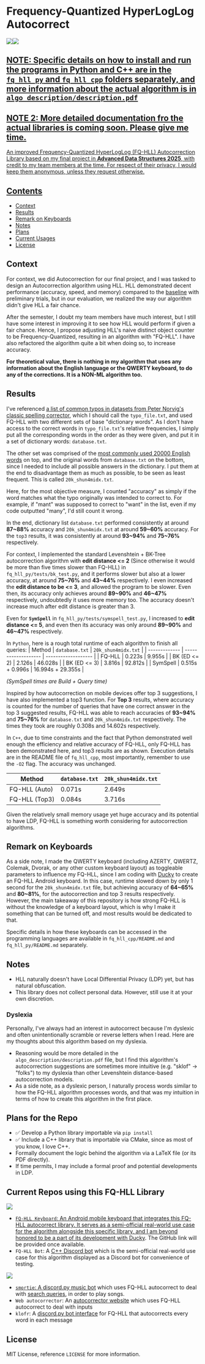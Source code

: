 # Frequency-Quantized HyperLogLog Autocorrect 
<a href="https://github.com/shun4midx/FQ-HyperLogLog-Autocorrect/tree/main/fq_hll_cpp"><img src="https://img.shields.io/badge/c++-%23f34b7d.svg?style=for-the-badge&logo=c%2B%2B"><a href="https://github.com/shun4midx/FQ-HyperLogLog-Autocorrect/tree/main/fq_hll_py"><img src="https://img.shields.io/badge/Python-3776AB?logo=python&logoColor=fff&style=for-the-badge">

## NOTE: Specific details on how to install and run the programs in Python and C++ are in the `fq_hll_py` and `fq_hll_cpp` folders separately, and more information about the actual algorithm is in `algo_description/description.pdf`

## NOTE 2: More detailed documentation fro the actual libraries is coming soon. Please give me time.

An improved Frequency-Quantized HyperLogLog (FQ-HLL) Autocorrection Library based on my final project in **Advanced Data Structures 2025**, with credit to my team members at the time. For respect of their privacy, I would keep them anonymous, unless they request otherwise.

## Contents
- [Context](#context)
- [Results](#results)
- [Remark on Keyboards](#remark-on-keyboards)
- [Notes](#notes)
- [Plans](#plans-for-the-repo)
- [Current Usages](#current-repos-using-this-fq-hll-library)
- [License](#license)

## Context
For context, we did Autocorrection for our final project, and I was tasked to design an Autocorrection algorithm using HLL. HLL demonstrated decent performance (accuracy, speed, and memory) compared to the [baseline](https://arxiv.org/pdf/2208.05264) with preliminary trials, but in our evaluation, we realized the way our algorithm didn't give HLL a fair chance. 

After the semester, I doubt my team members have much interest, but I still have some interest in improving it to see how HLL would perform if given a fair chance. Hence, I propose adjusting HLL's naive distinct object counter to be Frequency-Quantized, resulting in an algorithm with "FQ-HLL". I have also refactored the algorithm quite a bit when doing so, to increase accuracy.

**For theoretical value, there is nothing in my algorithm that uses any information about the English language or the QWERTY keyboard, to do any of the corrections. It is a NON-ML algorithm too.**

## Results
I've referenced [a list of common typos in datasets from Peter Norvig's classic spelling corrector](https://www.kaggle.com/datasets/bittlingmayer/spelling/data), which I should call the `typo_file.txt`, and used FQ-HLL with two different sets of base "dictionary words". As I don't have access to the correct words in `typo_file.txt`'s relative frequencies, I simply put all the corresponding words in the order as they were given, and put it in a set of dictionary words: `database.txt`. 

The other set was comprised of the [most commonly used 20000 English words](https://github.com/first20hours/google-10000-english/blob/master/20k.txt) on top, and the original words from `database.txt` on the bottom, since I needed to include all possible answers in the dictionary. I put them at the end to disadvantage them as much as possible, to be seen as least frequent. This is called `20k_shun4midx.txt`.

Here, for the most objective measure, I counted "accuracy" as simply if the word matches what the typo originally was intended to correct to. For example, if "mant" was supposed to correct to "want" in the list, even if my code outputted "many", I'd still count it wrong.

In the end, dictionary list `database.txt` performed consistently at around **87~88%** accuracy and `20k_shun4midx.txt` at around **59~60%** accuracy. For the `top3` results, it was consistently at around **93~94%** and **75~76%** respectively.

For context, I implemented the standard Levenshtein + BK-Tree autocorrection algorithm with **edit distance <= 2** (Since otherwise it would be more than five times slower than FQ-HLL) in `fq_hll_py/tests/bk_test.py`, and it performs slower but also at a lower accuracy, at around **75~76%** and **43~44%** respectively. I even increased the **edit distance to be <= 3**, and allowed the program to be slower. Even then, its accuracy only achieves around **89~90%** and **46~47%** respectively, undoubtedly it uses more memory too. The accuracy doesn't increase much after edit distance is greater than 3.

Even for **`SymSpell`** in `fq_hll_py/tests/symspell_test.py`, I increased to **edit distance <= 5**, and even then its accuracy was only around **89~90%** and **46~47%** respectively.

In `Python`, here is a rough total runtime of each algorithm to finish all queries:
| Method        | `database.txt`      | `20k_shun4midx.txt` |
| ------------- | ------------------- | ------------------- |
| FQ-HLL        | 0.223s              | 9.955s              |
| BK (ED <= 2)  | 2.126s              | 46.028s             |
| BK (ED <= 3)  | 3.816s              | 92.812s             |
| SymSpell      | 0.515s + 0.996s     | 16.994s + 29.355s   |

*(SymSpell times are Build + Query time)*

Inspired by how autocorrection on mobile devices offer top 3 suggestions, I have also implemented a top3 function. For **Top 3** results, where accuracy is counted for the number of queries that have one correct answer in the top 3 suggested results, FQ-HLL was able to reach accuracies of **93~94%** and **75~76%** for `database.txt` and `20k_shun4midx.txt` respectively. The times they took are roughly 0.308s and 14.602s respectively.

In `C++`, due to time constraints and the fact that Python demonstrated well enough the efficiency and relative accuracy of FQ-HLL, only FQ-HLL has been demonstrated here, and top3 results are as shown. Execution details are in the README file of `fq_hll_cpp`, most importantly, remember to use the `-O2` flag. The accuracy was unchanged.

| Method        | `database.txt`      | `20k_shun4midx.txt` |
| ------------- | ------------------- | ------------------- |
| FQ-HLL (Auto) | 0.071s              | 2.649s              |
| FQ-HLL (Top3) | 0.084s              | 3.716s              |

Given the relatively small memory usage yet huge accuracy and its potential to have LDP, FQ-HLL is something worth considering for autocorrection algorithms.

## Remark on Keyboards
As a side note, I made the QWERTY keyboard (including AZERTY, QWERTZ, Colemak, Dvorak, or any other custom keyboard layout) as toggleable parameters to influence my FQ-HLL, since I am coding with [Ducky](https://github.com/ducky4life) to create an FQ-HLL Android keyboard. In this case, runtime slowed down by only 1 second for the `20k_shun4midx.txt` file, but achieving accuracy of **64~65%** and **80~81%**, for the autocorrection and top 3 results respectively. However, the main takeaway of this repository is how strong FQ-HLL is without the knowledge of a keyboard layout, which is why I make it something that can be turned off, and most results would be dedicated to that.

Specific details in how these keyboards can be accessed in the programming languages are available in `fq_hll_cpp/README.md` and `fq_hll_py/README.md` separately.

## Notes
 - HLL naturally doesn't have Local Differential Privacy (LDP) yet, but has natural obfuscation.
 - This library does not collect personal data. However, still use it at your own discretion.
 
### Dyslexia
Personally, I've always had an interest in autocorrect because I'm dyslexic and often unintentionally scramble or reverse letters when I read. Here are my thoughts about this algorithm based on my dyslexia.
 - Reasoning would be more detailed in the `algo_description/description.pdf` file, but I find this algorithm's autocorrection suggestions are sometimes more intuitive (e.g. "sklof" -> "folks") to my dyslexia than other Levenshtein distance-based autocorrection models.
 - As a side note, as a dyslexic person, I naturally process words similar to how the FQ-HLL algorithm processes words, and that was my intuition in terms of how to create this algorithm in the first place.

## Plans for the Repo
 - ✅ Develop a Python library importable via `pip install`
 - ✅ Include a C++ library that is importable via CMake, since as most of you know, I love C++.
 - Formally document the logic behind the algorithm via a LaTeX file (or its PDF directly).
 - If time permits, I may include a formal proof and potential developments in LDP.

## Current Repos using this FQ-HLL Library
 <a href="https://github.com/shun4midx/FQ-HyperLogLog-Autocorrect/tree/main/fq_hll_cpp"><img src="https://img.shields.io/badge/c++-%23f34b7d.svg?style=for-the-badge&logo=c%2B%2B">
 - `FQ-HLL Keyboard`: An Android mobile keyboard that integrates this FQ-HLL autocorrect library. It serves as a semi-official real-world use case for the algorithm alongside this specific library, and I am beyond honored to be a part of its development with [Ducky](https://github.com/ducky4life). The GitHub link will be provided once available.
 - `FQ-HLL Bot`: A [C++ Discord bot](https://github.com/shun4midx/FQ-HLL-Bot) which is the semi-official real-world use case for this algorithm displayed as a Discord bot for convenience of testing.

 <a href="https://github.com/shun4midx/FQ-HyperLogLog-Autocorrect/tree/main/fq_hll_py"><img src="https://img.shields.io/badge/Python-3776AB?logo=python&logoColor=fff&style=for-the-badge">

 - `smortie`: A [discord.py music bot](https://github.com/ducky4life/smortie) which uses FQ-HLL autocorrect to deal with [search queries](https://github.com/ducky4life/smortie/blob/main/music.py#L144), in order to play songs.
 - `Web autocorrector`: An [autocorrector website](https://web-autocorrector.vercel.app/) which uses FQ-HLL autocorrect to deal with inputs
 - `klofr`: A [discord.py bot interface](https://github.com/ducky4life/klofr) for FQ-HLL that autocorrects every word in each message

## License
MIT License, reference `LICENSE` for more information.
